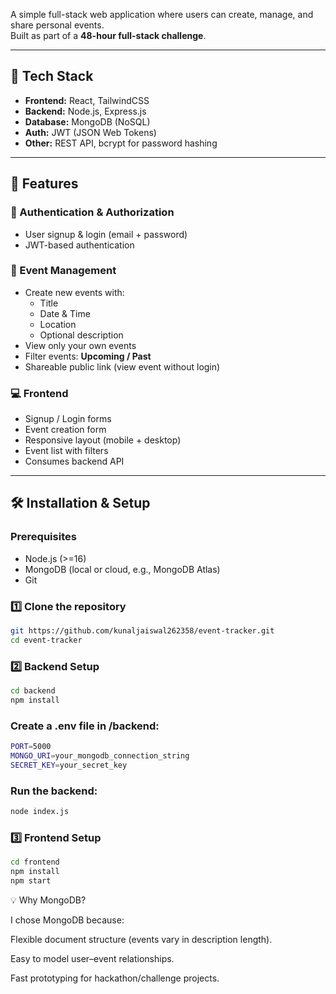 A simple full-stack web application where users can create, manage, and share personal events.  
Built as part of a **48-hour full-stack challenge**.

---

## 🚀 Tech Stack

- **Frontend:** React, TailwindCSS  
- **Backend:** Node.js, Express.js  
- **Database:** MongoDB (NoSQL)  
- **Auth:** JWT (JSON Web Tokens)  
- **Other:** REST API, bcrypt for password hashing

---

## 📌 Features

### 🔐 Authentication & Authorization
- User signup & login (email + password)  
- JWT-based authentication  

### 📅 Event Management
- Create new events with:
  - Title
  - Date & Time
  - Location
  - Optional description  
- View only your own events  
- Filter events: **Upcoming / Past**  
- Shareable public link (view event without login)  

### 💻 Frontend
- Signup / Login forms  
- Event creation form  
- Responsive layout (mobile + desktop)  
- Event list with filters  
- Consumes backend API  

---

## 🛠️ Installation & Setup

### Prerequisites
- Node.js (>=16)  
- MongoDB (local or cloud, e.g., MongoDB Atlas)  
- Git  

### 1️⃣ Clone the repository
```bash
git https://github.com/kunaljaiswal262358/event-tracker.git
cd event-tracker
```
### 2️⃣ Backend Setup
```bash
cd backend
npm install
```

### Create a .env file in /backend:
```bash
PORT=5000
MONGO_URI=your_mongodb_connection_string
SECRET_KEY=your_secret_key
```

### Run the backend:
```bash
node index.js
```

### 3️⃣ Frontend Setup
```bash
cd frontend
npm install
npm start
```

💡 Why MongoDB?

I chose MongoDB because:

Flexible document structure (events vary in description length).

Easy to model user–event relationships.

Fast prototyping for hackathon/challenge projects.